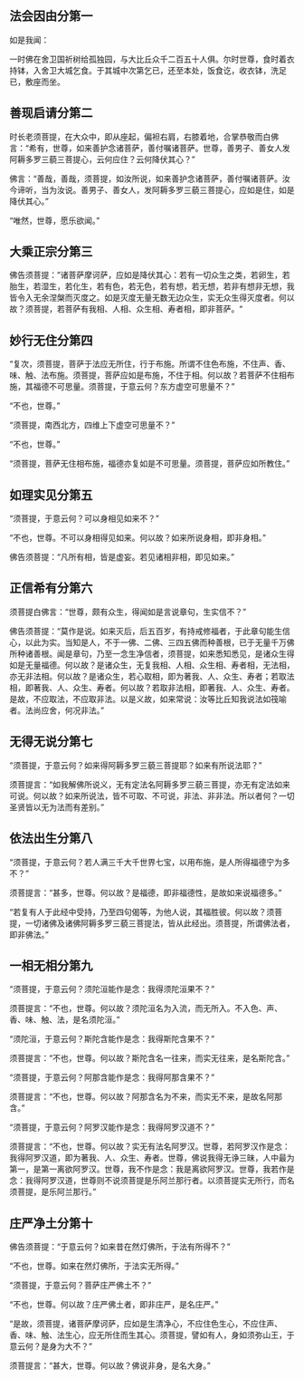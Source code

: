 ## 法会因由分第一
如是我闻：

一时佛在舍卫国祈树给孤独园，与大比丘众千二百五十人俱。尔时世尊，食时着衣持钵，入舍卫大城乞食。于其城中次第乞已，还至本处，饭食讫，收衣钵，洗足已，敷座而坐。

## 善现启请分第二
时长老须菩提，在大众中，即从座起，偏袒右肩，右膝着地，合掌恭敬而白佛言：“希有，世尊，如来善护念诸菩萨，善付嘱诸菩萨。世尊，善男子、善女人发阿耨多罗三藐三菩提心，云何应住？云何降伏其心？”

佛言：“善哉，善哉，须菩提，如汝所说，如来善护念诸菩萨，善付嘱诸菩萨。汝今谛听，当为汝说。善男子、善女人，发阿耨多罗三藐三菩提心，应如是住，如是降伏其心。”

“唯然，世尊，愿乐欲闻。”

## 大乘正宗分第三
佛告须菩提：”诸菩萨摩诃萨，应如是降伏其心：若有一切众生之类，若卵生，若胎生，若湿生，若化生，若有色，若无色，若有想，若无想，若非有想非无想，我皆令入无余涅槃而灭度之。如是灭度无量无数无边众生，实无众生得灭度者。何以故？须菩提，若菩萨有我相、人相、众生相、寿者相，即非菩萨。“

## 妙行无住分第四
“复次，须菩提，菩萨于法应无所住，行于布施。所谓不住色布施，不住声、香、味、触、法布施。须菩提，菩萨应如是布施，不住于相。何以故？若菩萨不住相布施，其福德不可思量。须菩提，于意云何？东方虚空可思量不？”

“不也，世尊。”

“须菩提，南西北方，四维上下虚空可思量不？”

“不也，世尊。”

“须菩提，菩萨无住相布施，福德亦复如是不可思量。须菩提，菩萨应如所教住。”

## 如理实见分第五
“须菩提，于意云何？可以身相见如来不？”

“不也，世尊。不可以身相得见如来。何以故？如来所说身相，即非身相。”

佛告须菩提：“凡所有相，皆是虚妄。若见诸相非相，即见如来。”

## 正信希有分第六
须菩提白佛言：“世尊，颇有众生，得闻如是言说章句，生实信不？”

佛告须菩提：“莫作是说。如来灭后，后五百岁，有持戒修福者，于此章句能生信心，以此为实。当知是人，不于一佛、二佛、三四五佛而种善根，已于无量千万佛所种诸善根。闻是章句，乃至一念生净信者，须菩提，如来悉知悉见，是诸众生得如是无量福德。何以故？是诸众生，无复我相、人相、众生相、寿者相，无法相，亦无非法相。何以故？是诸众生，若心取相，即为著我、人、众生、寿者；若取法相，即著我、人、众生、寿者。何以故？若取非法相，即著我、人、众生、寿者。是故，不应取法，不应取非法。以是义故，如来常说：汝等比丘知我说法如筏喻者。法尚应舍，何况非法。”

## 无得无说分第七
“须菩提，于意云何？如来得阿耨多罗三藐三菩提耶？如来有所说法耶？”

须菩提言：“如我解佛所说义，无有定法名阿耨多罗三藐三菩提，亦无有定法如来可说。何以故？如来所说法，皆不可取、不可说，非法、非非法。所以者何？一切圣贤皆以无为法而有差别。”

## 依法出生分第八
“须菩提，于意云何？若人满三千大千世界七宝，以用布施，是人所得福德宁为多不？”

须菩提言：“甚多，世尊。何以故？是福德，即非福德性，是故如来说福德多。”

“若复有人于此经中受持，乃至四句偈等，为他人说，其福胜彼。何以故？须菩提，一切诸佛及诸佛阿耨多罗三藐三菩提法，皆从此经出。须菩提，所谓佛法者，即非佛法。”

## 一相无相分第九
“须菩提，于意云何？须陀洹能作是念：我得须陀洹果不？”

须菩提言：“不也，世尊。何以故？须陀洹名为入流，而无所入。不入色、声、香、味、触、法，是名须陀洹。”

“须陀洹，于意云何？斯陀含能作是念：我得斯陀含果不？”

须菩提言：“不也，世尊。何以故？斯陀含名一往来，而实无往来，是名斯陀含。”

“须菩提，于意云何？阿那含能作是念：我得阿那含果不？”

须菩提言：“不也，世尊。何以故？阿那含名为不来，而实无不来，是故名阿那含。”

“须菩提，于意云何？阿罗汉能作是念：我得阿罗汉道不？”

须菩提言：“不也，世尊。何以故？实无有法名阿罗汉。世尊，若阿罗汉作是念：我得阿罗汉道，即为著我、人、众生、寿者。世尊，佛说我得无诤三昧，人中最为第一，是第一离欲阿罗汉。世尊，我不作是念：我是离欲阿罗汉。世尊，我若作是念：我得阿罗汉道，世尊则不说须菩提是乐阿兰那行者。以须菩提实无所行，而名须菩提，是乐阿兰那行。”


## 庄严净土分第十
佛告须菩提：“于意云何？如来昔在然灯佛所，于法有所得不？”

“不也，世尊。如来在然灯佛所，于法实无所得。”

“须菩提，于意云何？菩萨庄严佛土不？”

“不也，世尊。何以故？庄严佛土者，即非庄严，是名庄严。”

“是故，须菩提，诸菩萨摩诃萨，应如是生清净心，不应住色生心，不应住声、香、味、触、法生心，应无所住而生其心。须菩提，譬如有人，身如须弥山王，于意云何？是身为大不？”

须菩提言：“甚大，世尊。何以故？佛说非身，是名大身。”

